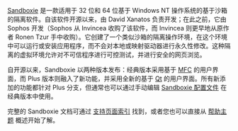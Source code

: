 [Sandboxie](../Content/Sandboxie.md) 是一款适用于 32 位和 64 位基于 Windows NT 操作系统的基于沙箱的隔离软件。自该软件开源以来，由 David Xanatos 负责开发；在此之前，它由 Sophos 开发（Sophos 从 Invincea 收购了该软件，而 Invincea 则更早地从原作者 Ronen Tzur 手中收购）。它创建了一个类似沙箱的隔离操作环境，在这个环境中可以运行或安装应用程序，而不会对本地或映射驱动器进行永久性修改。这种隔离的虚拟环境允许对不可信程序进行可控测试，并进行安全的网页浏览。

自开源以来，Sandboxie 以两种版本发布：经典版本采用基于 [MFC](https://en.wikipedia.org/wiki/Microsoft_Foundation_Class_Library) 的用户界面，而 Plus 版本则融入了新功能，并采用全新的基于 [Qt](https://www.qt.io/) 的用户界面。所有新添加的功能都针对 Plus 分支，但通常也可以通过手动编辑 [Sandboxie 配置文件](../Content/SandboxieIni.md) 在经典版本中使用。

完整的 Sandboxie 文档可通过 [支持页面索引](../Content/AllPages.md) 找到，或者您也可以直接从 [帮助主题](../Content/HelpTopics.md) 概述开始了解。